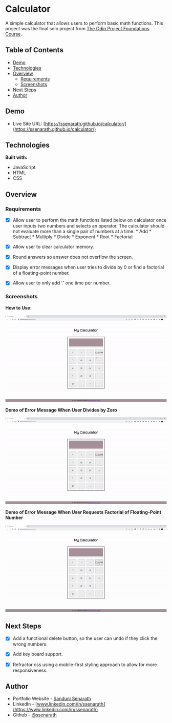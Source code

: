 # Calculator

A simple calculator that allows users to perform basic math functions. This project was the final solo project from [The Odin Project Foundations Course](https://www.theodinproject.com/paths/foundations/courses/foundations). 

## Table of Contents
* [Demo](#demo)
* [Technologies](#technologies)
* [Overview](#overview)
    * [Requirements](#requirements)
    * [Screenshots](#screenshots)
* [Next Steps](#next-steps)
* [Author](#author)

## Demo
* Live Site URL: [https://ssenarath.github.io/calculator/](https://ssenarath.github.io/calculator/)

## Technologies
**Built with:**
* JavaScript
* HTML
* CSS
	
## Overview
### Requirements
- [x] Allow user to perform the math functions listed below on calculator once user inputs two numbers and selects an operator. The calculator should not evaluate more than a single pair of numbers at a time. 
      *	Add
      *	Subtract
      *	Multiply
      *	Divide
      *	Exponent
      *	Root
      *	Factorial

- [x]	Allow user to clear calculator memory.
- [x] Round answers so answer does not overflow the screen. 
- [x] Display error messages when user tries to divide by 0 or find a factorial of a floating-point number. 
- [x] Allow user to only add ‘.’ one time per number. 

### Screenshots
**How to Use:**

![](https://github.com/SSenarath/calculator/blob/b2f34d09addf30f55e3651aa858995d270637c04/screenshots/calculator-demo.gif)



**Demo of Error Message When User Divides by Zero**

![](https://github.com/SSenarath/calculator/blob/b2f34d09addf30f55e3651aa858995d270637c04/screenshots/divide-error.gif)

**Demo of Error Message When User Requests Factorial of Floating-Point Number**

![](https://github.com/SSenarath/calculator/blob/b2f34d09addf30f55e3651aa858995d270637c04/screenshots/floating-number-error.gif)

## Next Steps
- [x] Add a functional delete button, so the user can undo if they click the wrong numbers. 
- [x] Add key board support.
- [x] Refractor css using a mobile-first styling approach to allow for more responsiveness. 


## Author
* Portfolio Website - [Sanduni Senarath](https://ssenarath.github.io/portfolio-website/)
* LinkedIn - [www.linkedin.com/in/ssenarath](https://www.linkedin.com/in/ssenarath)
* Github - [@ssenarath](https://github.com/SSenarath)
